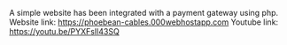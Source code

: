 A simple website has been integrated with a payment gateway using php.
Website link: https://phoebean-cables.000webhostapp.com
Youtube link: https://youtu.be/PYXFsIl43SQ
